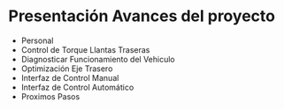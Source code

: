 # Presentación Avances del proyecto

* Personal
* Control de Torque Llantas Traseras
* Diagnosticar Funcionamiento del Vehiculo
* Optimización Eje Trasero
* Interfaz de Control Manual
* Interfaz de Control Automático
* Proximos Pasos
